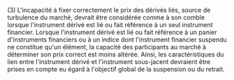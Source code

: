 (3) L'incapacité à fixer correctement le prix des dérivés liés, source de turbulence du marché, devrait être considérée comme à son comble lorsque l'instrument dérivé est lié ou fait référence à un seul instrument financier. Lorsque l'instrument dérivé est lié ou fait référence à un panier d'instruments financiers ou à un indice dont l'instrument financier suspendu ne constitue qu'un élément, la capacité des participants au marché à déterminer son prix correct est moins altérée. Ainsi, les caractéristiques du lien entre l'instrument dérivé et l'instrument sous-jacent devraient être prises en compte eu égard à l'objectif global de la suspension ou du retrait.